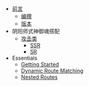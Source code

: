 - [前言](/)
  - [编撰](/##编撰)
  - [版本](/##版本)
- 阴阳师式神御魂搭配
  - [攻击类](/attack/#攻击类)
    - [SSR](/attack/##SSR)
    - [SR](/attack/##SR)
- Essentials
  - [Getting Started](/getting-started)
  - [Dynamic Route Matching](/dynamic-matching)
  - [Nested Routes](/nested-routes)
